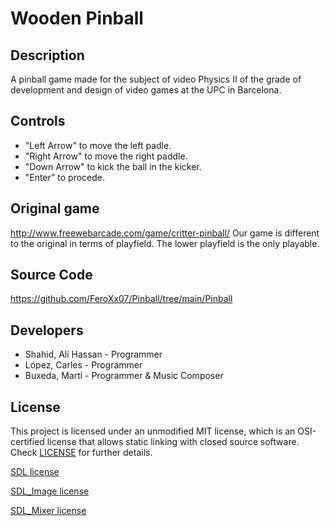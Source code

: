 # Wooden Pinball
## Description

A pinball game made for the subject of video Physics II of the grade of development and design of video games at the UPC in Barcelona.

## Controls

 - "Left Arrow" to move the left padle.
 - "Right Arrow" to move the right paddle.
 - "Down Arrow" to kick the ball in the kicker.
 - "Enter" to procede.

## Original game
http://www.freewebarcade.com/game/critter-pinball/
Our game is different to the original in terms of playfield. The lower playfield is the only playable.

## Source Code
https://github.com/FeroXx07/Pinball/tree/main/Pinball

## Developers

 - Shahid, Ali Hassan - Programmer
 - López, Carles - Programmer
 - Buxeda, Martí - Programmer & Music Composer

## License

This project is licensed under an unmodified MIT license, which is an OSI-certified license that allows static linking with closed source software. Check [LICENSE](LICENSE) for further details.

[SDL license](https://github.com/FeroXx07/Pinball/blob/main/Pinball/SDL/COPYING.txt)

[SDL_Image license](https://github.com/FeroXx07/Pinball/blob/main/Pinball/SDL_image/COPYING.txt)

[SDL_Mixer license](https://github.com/FeroXx07/Pinball/blob/main/Pinball/SDL_mixer/COPYING.txt)

